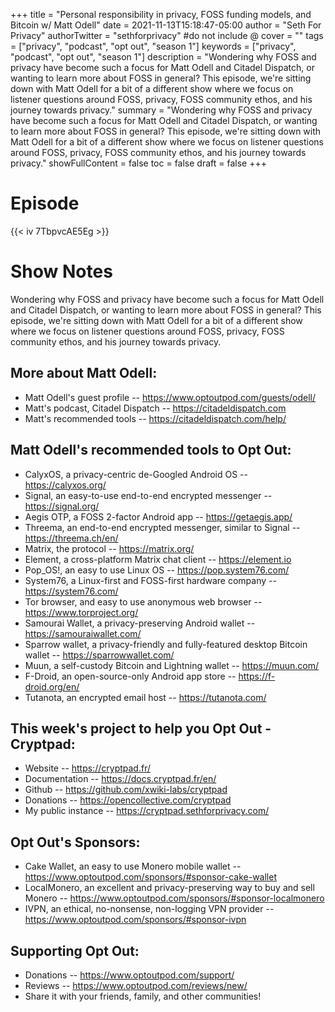 +++
title = "Personal responsibility in privacy, FOSS funding models, and Bitcoin w/ Matt Odell"
date = 2021-11-13T15:18:47-05:00
author = "Seth For Privacy"
authorTwitter = "sethforprivacy" #do not include @
cover = ""
tags = ["privacy", "podcast", "opt out", "season 1"]
keywords = ["privacy", "podcast", "opt out", "season 1"]
description = "Wondering why FOSS and privacy have become such a focus for Matt Odell and Citadel Dispatch, or wanting to learn more about FOSS in general? This episode, we're sitting down with Matt Odell for a bit of a different show where we focus on listener questions around FOSS, privacy, FOSS community ethos, and his journey towards privacy."
summary = "Wondering why FOSS and privacy have become such a focus for Matt Odell and Citadel Dispatch, or wanting to learn more about FOSS in general? This episode, we're sitting down with Matt Odell for a bit of a different show where we focus on listener questions around FOSS, privacy, FOSS community ethos, and his journey towards privacy."
showFullContent = false
toc = false
draft = false
+++

# Episode

<div id="buzzsprout-player-9542461"></div><script src="https://www.buzzsprout.com/1790481/9542461-personal-responsibility-in-privacy-foss-funding-models-and-bitcoin-w-matt-odell.js?container_id=buzzsprout-player-9542461&player=small" type="text/javascript" charset="utf-8"></script>

{{< iv 7TbpvcAE5Eg >}}

# Show Notes

Wondering why FOSS and privacy have become such a focus for Matt Odell and Citadel Dispatch, or wanting to learn more about FOSS in general? This episode, we're sitting down with Matt Odell for a bit of a different show where we focus on listener questions around FOSS, privacy, FOSS community ethos, and his journey towards privacy.

## More about Matt Odell:

- Matt Odell's guest profile -- https://www.optoutpod.com/guests/odell/
- Matt's podcast, Citadel Dispatch -- https://citadeldispatch.com
- Matt's recommended tools -- https://citadeldispatch.com/help/

## Matt Odell's recommended tools to Opt Out:

- CalyxOS, a privacy-centric de-Googled Android OS -- https://calyxos.org/
- Signal, an easy-to-use end-to-end encrypted messenger -- https://signal.org/
- Aegis OTP, a FOSS 2-factor Android app -- https://getaegis.app/
- Threema, an end-to-end encrypted messenger, similar to Signal -- https://threema.ch/en/
- Matrix, the protocol -- https://matrix.org/
- Element, a cross-platform Matrix chat client -- https://element.io
- Pop_OS!, an easy to use Linux OS -- https://pop.system76.com/
- System76, a Linux-first and FOSS-first hardware company -- https://system76.com/
- Tor browser, and easy to use anonymous web browser -- https://www.torproject.org/
- Samourai Wallet, a privacy-preserving Android wallet -- https://samouraiwallet.com/
- Sparrow wallet, a privacy-friendly and fully-featured desktop Bitcoin wallet -- https://sparrowwallet.com/
- Muun, a self-custody Bitcoin and Lightning wallet -- https://muun.com/
- F-Droid, an open-source-only Android app store -- https://f-droid.org/en/
- Tutanota, an encrypted email host -- https://tutanota.com/

## This week's project to help you Opt Out -Cryptpad:

- Website -- https://cryptpad.fr/
- Documentation -- https://docs.cryptpad.fr/en/
- Github -- https://github.com/xwiki-labs/cryptpad
- Donations -- https://opencollective.com/cryptpad
- My public instance -- https://cryptpad.sethforprivacy.com/

## Opt Out's Sponsors:

- Cake Wallet, an easy to use Monero mobile wallet -- https://www.optoutpod.com/sponsors/#sponsor-cake-wallet
- LocalMonero, an excellent and privacy-preserving way to buy and sell Monero -- https://www.optoutpod.com/sponsors/#sponsor-localmonero
- IVPN, an ethical, no-nonsense, non-logging VPN provider -- https://www.optoutpod.com/sponsors/#sponsor-ivpn

## Supporting Opt Out:

- Donations -- https://www.optoutpod.com/support/
- Reviews -- https://www.optoutpod.com/reviews/new/
- Share it with your friends, family, and other communities!
